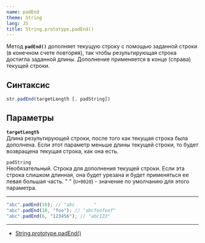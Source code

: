 ```yaml
---
name: padEnd
theme: String
lang: JS
title: String.prototype.padEnd()
---
```


Метод **`padEnd()`** дополняет текущую строку с помощью заданной строки (в конечном счете повторяя), так чтобы результирующая строка достигла заданной длины. Дополнение применяется в конце (справа) текущей строки.

## Синтаксис

```js
str.padEnd(targetLength [, padString])
```

## Параметры

**`targetLength`**<br />
Длина результирующей строки, после того как текущая строка была дополнена. Если этот параметр меньше длины текущей строки, то будет возвращена текущая строка, как она есть.

`padString`<br />
Необязательный. Строка для дополнения текущей строки. Если эта строка слишком длинная, она будет урезана и будет применяться ее левая большая часть. "&nbsp;" (`U+0020`) - значение по умолчанию для этого параметра.

---

```js
"abc".padEnd(10); // "abc       "
"abc".padEnd(10, "foo"); // "abcfoofoof"
"abc".padEnd(6, "123456"); // "abc123"
```

---

- [String.prototype.padEnd()](https://developer.mozilla.org/ru/docs/Web/JavaScript/Reference/Global_Objects/String/padEnd)

